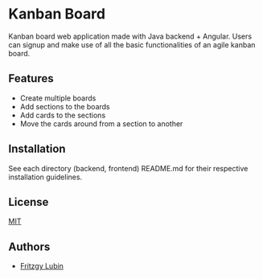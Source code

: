 
# Kanban Board

Kanban board web application made with Java backend + Angular.
Users can signup and make use of all the basic functionalities of an agile kanban board.

## Features

- Create multiple boards
- Add sections to the boards
- Add cards to the sections
- Move the cards around from a section to another



## Installation
See each directory (backend, frontend) README.md for their respective installation guidelines.








    
## License

[MIT](https://choosealicense.com/licenses/mit/)


## Authors

- [Fritzgy Lubin](https://www.github.com/fritzgyl)

